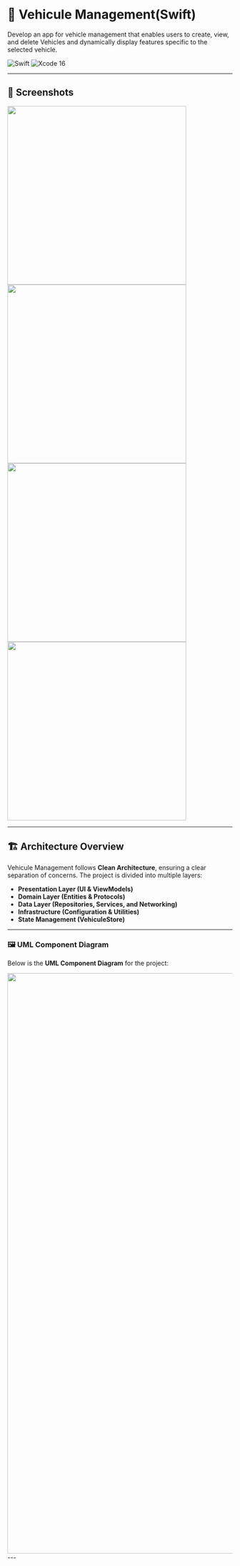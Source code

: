 # 🚗 Vehicule Management(Swift)

Develop an app for vehicle management that enables users to create, view, and delete Vehicles and dynamically display features specific to the selected vehicle.


![Swift](https://img.shields.io/badge/Language-Swift-orange)
![Xcode 16](https://img.shields.io/badge/IDE-Xcode%2016-blue)

---

## 📸 Screenshots
<img src="https://github.com/user-attachments/assets/62c5329c-f1d9-46dd-825e-9bab23488156" alt="" width="400"><img src="https://github.com/user-attachments/assets/cc3ce141-65ed-4b62-9856-0bbd77a9fdeb" alt="" width="400">
<img src="https://github.com/user-attachments/assets/e6fe6e2f-6b63-4bd5-a298-365f2b8cc029" alt="" width="400"><img src="https://github.com/user-attachments/assets/e45e2307-d4cf-4f0e-abd5-6306b3737641" alt="" width="400">

---

## 🏗 Architecture Overview

 Vehicule Management follows **Clean Architecture**, ensuring a clear separation of concerns. The project is divided into multiple layers:

- **Presentation Layer (UI & ViewModels)**
- **Domain Layer (Entities & Protocols)**
- **Data Layer (Repositories, Services, and Networking)**
- **Infrastructure (Configuration & Utilities)**
- **State Management (VehiculeStore)**

---

  ### 🖼 UML Component Diagram

Below is the **UML Component Diagram** for the project:

<img src="https://github.com/user-attachments/assets/7a72f3e7-6885-4973-b5c4-9f541a60fac7" alt="" width="800" height="1300">
---
